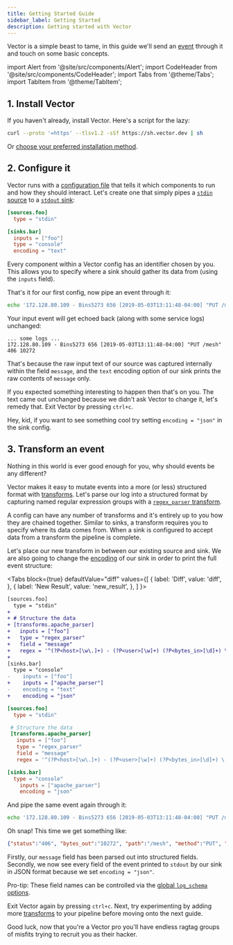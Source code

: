 ```yaml
---
title: Getting Started Guide
sidebar_label: Getting Started
description: Getting started with Vector
---
```


Vector is a simple beast to tame, in this guide we'll send an
[event][docs.data-model] through it and touch on some basic concepts.

import Alert from '@site/src/components/Alert';
import CodeHeader from '@site/src/components/CodeHeader';
import Tabs from '@theme/Tabs';
import TabItem from '@theme/TabItem';

## 1. Install Vector

If you haven't already, install Vector. Here's a script for the lazy:

```bash
curl --proto '=https' --tlsv1.2 -sSf https://sh.vector.dev | sh
```

Or [choose your preferred installation method][docs.installation].

## 2. Configure it

Vector runs with a [configuration file][docs.configuration] that tells it which
components to run and how they should interact. Let's create one that simply
pipes a [`stdin` source][docs.sources.stdin] to a
[`stdout` sink][docs.sinks.console]:

<CodeHeader fileName="vector.toml" />

```toml
[sources.foo]
  type = "stdin"

[sinks.bar]
  inputs = ["foo"]
  type = "console"
  encoding = "text"
```

Every component within a Vector config has an identifier chosen by you. This
allows you to specify where a sink should gather its data from (using the
`inputs` field).

That's it for our first config, now pipe an event through it:

```bash
echo '172.128.80.109 - Bins5273 656 [2019-05-03T13:11:48-04:00] "PUT /mesh" 406 10272' | vector --config ./vector.toml
```

Your input event will get echoed back (along with some service logs) unchanged:

```text
... some logs ...
172.128.80.109 - Bins5273 656 [2019-05-03T13:11:48-04:00] "PUT /mesh" 406 10272
```

That's because the raw input text of our source was captured internally within
the field `message`, and the `text` encoding option of our sink prints the raw
contents of `message` only.

If you expected something interesting to happen then that's on you. The text
came out unchanged because we didn't ask Vector to change it, let's remedy that.
Exit Vector by pressing `ctrl+c`.

<Alert type="info">

Hey, kid, if you want to see something cool try setting `encoding = "json"` in
the sink config.

</Alert>

## 3. Transform an event

Nothing in this world is ever good enough for you, why should events be any
different?

Vector makes it easy to mutate events into a more (or less) structured format
with [transforms][docs.transforms]. Let's parse our log into a structured format
by capturing named regular expression groups with a
[`regex_parser` transform][docs.transforms.regex_parser].

A config can have any number of transforms and it's entirely up to you how they
are chained together. Similar to sinks, a transform requires you to specify
where its data comes from. When a sink is configured to accept data from a
transform the pipeline is complete.

Let's place our new transform in between our existing source and sink. We are
also going to change the [encoding][docs.sinks.console#encoding] of our sink in
order to print the full event structure:

<Tabs
  block={true}
  defaultValue="diff"
  values={[
    { label: 'Diff', value: 'diff', },
    { label: 'New Result', value: 'new_result', },
  ]
}>

<TabItem value="diff">

<CodeHeader fileName="vector.toml" />

```diff
[sources.foo]
  type = "stdin"
+
+ # Structure the data
+ [transforms.apache_parser]
+   inputs = ["foo"]
+   type = "regex_parser"
+   field = "message"
+   regex = '^(?P<host>[\w\.]+) - (?P<user>[\w]+) (?P<bytes_in>[\d]+) \[(?P<timestamp>.*)\] "(?P<method>[\w]+) (?P<path>.*)" (?P<status>[\d]+) (?P<bytes_out>[\d]+)$'
+
[sinks.bar]
  type = "console"
-    inputs = ["foo"]
+    inputs = ["apache_parser"]
-    encoding = "text"
+    encoding = "json"
```

</TabItem>
<TabItem value="new_result">

<CodeHeader fileName="vector.toml" />

```toml
[sources.foo]
  type = "stdin"

 # Structure the data
 [transforms.apache_parser]
   inputs = ["foo"]
   type = "regex_parser"
   field = "message"
   regex = '^(?P<host>[\w\.]+) - (?P<user>[\w]+) (?P<bytes_in>[\d]+) \[(?P<timestamp>.*)\] "(?P<method>[\w]+) (?P<path>.*)" (?P<status>[\d]+) (?P<bytes_out>[\d]+)$'

[sinks.bar]
  type = "console"
    inputs = ["apache_parser"]
    encoding = "json"
```
</TabItem>
</Tabs>


And pipe the same event again through it:

```bash
echo '172.128.80.109 - Bins5273 656 [2019-05-03T13:11:48-04:00] "PUT /mesh" 406 10272' | vector --config ./vector.toml
```

Oh snap! This time we get something like:

```json
{"status":"406", "bytes_out":"10272", "path":"/mesh", "method":"PUT", "host":"172.128.80.109", "user":"Bins5273", "bytes_in":"656", "timestamp":"2019-05-03T13:11:48-04:00"}
```

Firstly, our `message` field has been parsed out into structured fields.
Secondly, we now see every field of the event printed to `stdout` by our sink in
JSON format because we set `encoding = "json"`.

<Alert type="info">

Pro-tip: These field names can be controlled via the
[global `log_schema` options][docs.reference.global-options#log_schema].

</Alert>

Exit Vector again by pressing `ctrl+c`. Next, try experimenting by adding more
[transforms][docs.transforms] to your pipeline before moving onto the next
guide.

Good luck, now that you're a Vector pro you'll have endless ragtag groups of
misfits trying to recruit you as their hacker.


[docs.configuration]: /docs/setup/configuration/
[docs.data-model]: /docs/about/data-model/
[docs.installation]: /docs/setup/installation/
[docs.reference.global-options#log_schema]: /docs/reference/global-options/#log_schema
[docs.sinks.console#encoding]: /docs/reference/sinks/console/#encoding
[docs.sinks.console]: /docs/reference/sinks/console/
[docs.sources.stdin]: /docs/reference/sources/stdin/
[docs.transforms.regex_parser]: /docs/reference/transforms/regex_parser/
[docs.transforms]: /docs/reference/transforms/
